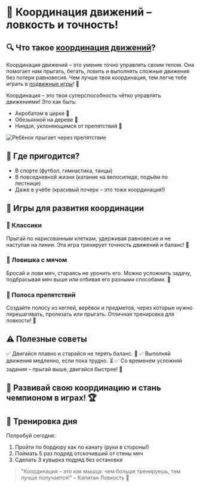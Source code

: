 # 🤸 Координация движений – ловкость и точность!

## 🔍 Что такое [координация движений](../../../KIDBOOK/entertainment/active_games/concepts/coordination.md)?
Координация движений – это умение точно управлять своим телом. Она помогает нам прыгать, бегать, ловить и выполнять сложные движения без потери равновесия. Чем лучше твоя координация, тем легче тебе играть в [подвижные игры](../../../KIDBOOK/entertainment/active_games/concepts/active_games.md)! 🎯

Координация – это твоя суперспособность чётко управлять движениями! Это как быть:
- Акробатом в цирке 🎪
- Обезьянкой на дереве 🐒
- Ниндзя, уклоняющимся от препятствий 🥷

![Ребёнок прыгает через препятствие](https://example.com/coordination.jpg)

## 🎯 Где пригодится?
- В спорте (футбол, гимнастика, танцы)
- В повседневной жизни (катание на велосипеде, подъём по лестнице)
- Даже в учёбе (красивый почерк – это тоже координация!)

## 🏃 Игры для развития координации

### 🎨 Классики
Прыгай по нарисованным клеткам, удерживая равновесие и не наступая на линии. Эта игра тренирует точность движений и баланс! 🦶

### 🤹 Ловишка с мячом
Бросай и лови мяч, стараясь не уронить его. Можно усложнить задачу, подбрасывая мяч выше или отбивая его разными способами. 🏐

### 🏃 Полоса препятствий
Создайте полосу из кеглей, верёвок и предметов, через которые нужно перешагивать, пролезать или прыгать. Отличная тренировка для ловкости! 🏅

## ⚠️ Полезные советы
✅ Двигайся плавно и старайся не терять баланс. 🤸
✅ Выполняй движения медленно, если пока трудно. ⏳
✅ Со временем усложняй задания – прыгай выше, двигайся быстрее! 🚀

## 🎉 Развивай свою координацию и стань чемпионом в играх! 🏆

## 💪 Тренировка дня
Попробуй сегодня:
1. Пройти по бордюру как по канату (руки в стороны!)
2. Поймать 5 раз подряд отскочивший от стены мяч
3. Сделать 3 кувырка подряд без остановки

> "Координация – это как мышца: чем больше тренируешь, тем лучше получается!" – Капитан Ловкость 🦸